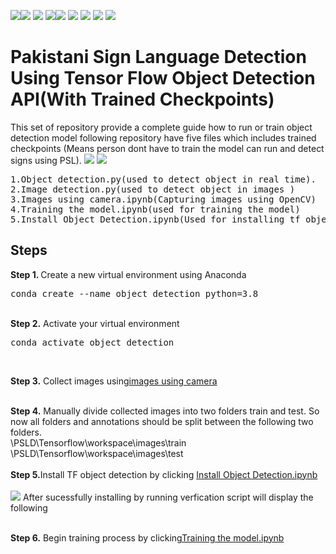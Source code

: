 <img src="https://img.shields.io/badge/-Sign Language-pink"><img src =https://img.shields.io/badge/Build_with-Python-yellow> <img src="https://img.shields.io/badge/-Tensorflow-orange"> <img src="https://img.shields.io/badge/-Python 3.7-blue"><img src="https://img.shields.io/badge/-API-blueviolet"> <img src="https://img.shields.io/badge/Framework-VS_Code-red"> <img src="https://img.shields.io/badge/-Machine learning-green"> <img src="https://img.shields.io/badge/-Object Detection-purple"> <img src="https://img.shields.io/badge/-SSD Model-brown">





# Pakistani Sign Language Detection Using Tensor Flow Object Detection API(With Trained Checkpoints)
<p>This set of repository provide a complete guide how to run or train object detection model following repository have  five files which includes trained checkpoints (Means person dont have to train the model can run and detect signs using PSL).

<img src =https://i.imgur.com/SaU66RC.png>
<img src=https://i.imgur.com/JmFdDU5.png>


<pre>
1.Object detection.py(used to detect object in real time).
2.Image detection.py(used to detect object in images )
3.Images using camera.ipynb(Capturing images using OpenCV)
4.Training the model.ipynb(used for training the model)
5.Install Object Detection.ipynb(Used for installing tf object detection API).
</pre>

## Steps

<b>Step 1. </b>  Create a new virtual environment using Anaconda  
<pre>
conda create --name object detection python=3.8
</pre> 
<br/>
<b>Step 2.</b> Activate your virtual environment
<pre>
conda activate object detection
</pre>
<br/>

<b>Step 3.</b> Collect images using[images using camera](https://github.com/MuhammadSaad-ml/Pakistani-Sign-Language/blob/main/Images%20using%20camera.ipynb)

<br/>
<b>Step 4.</b> Manually divide collected images into two folders train and test. So now all folders and annotations should be split between the following two folders. <br/>
\PSLD\Tensorflow\workspace\images\train<br />
\PSLD\Tensorflow\workspace\images\test
<br/><br/>
<b>Step 5.</b>Install TF object detection by clicking 
<a href="https://github.com/MuhammadSaad-ml/Pakistani-Sign-Language/blob/main/Install%20Object%20Detection.ipynb" >Install Object Detection.ipynb</a>
<br>

<br/>
<img src=https://i.imgur.com/fADvaOv.png>
After sucessfully installing by running verfication script will display the following 
<br><br/>

<b>Step 6.</b> Begin training process by clicking<a href="https://github.com/MuhammadSaad-ml/Pakistani-Sign-Language/blob/main/Training%20the%20%20model.ipynb">Training the model.ipynb</a> 
